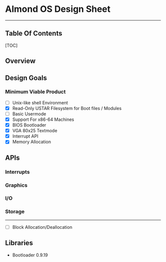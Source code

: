 # Almond OS Design Sheet

------

## Table Of Contents

[TOC]



## Overview

## Design Goals

### Minimum Viable Product

- [ ] Unix-like shell Environment
- [x] Read-Only USTAR Filesystem for Boot files / Modules
- [ ] Basic Usermode
- [x] Support For x86-64 Machines
- [x] BIOS Bootloader
- [x] VGA 80x25 Textmode
- [x] Interrupt API
- [x] Memory Allocation

## APIs

### Interrupts

### Graphics

### I/O


### Storage

---

- [ ] Block Allocation/Deallocation



## Libraries

- Bootloader 0.9.19

